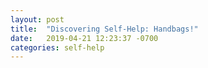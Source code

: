 ```yaml
---
layout: post
title:  "Discovering Self-Help: Handbags!"
date:   2019-04-21 12:23:37 -0700
categories: self-help
---
```

